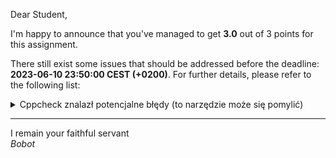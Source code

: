 Dear Student,

I'm happy to announce that you've managed to get **3.0** out of 3 points for this assignment.

There still exist some issues that should be addressed before the deadline: **2023-06-10 23:50:00 CEST (+0200)**. For further details, please refer to the following list:

<details><summary>Cppcheck znalazł potencjalne błędy (to narzędzie może się pomylić)</summary>/tmp/tmparw3fc7q/student/zaj10SortedUniqueVectoredList/SortedUniqueVectoredList.cpp:149:13:&nbsp;warning:&nbsp;The&nbsp;scope&nbsp;of&nbsp;the&nbsp;variable&nbsp;'temp'&nbsp;can&nbsp;be&nbsp;reduced.&nbsp;[variableScope]<br>&nbsp;&nbsp;&nbsp;&nbsp;Bucket&nbsp;*temp;<br>&nbsp;&nbsp;&nbsp;&nbsp;&nbsp;&nbsp;&nbsp;&nbsp;&nbsp;&nbsp;&nbsp;&nbsp;^<br>/tmp/tmparw3fc7q/student/zaj10SortedUniqueVectoredList/SortedUniqueVectoredList.cpp:225:10:&nbsp;warning:&nbsp;The&nbsp;scope&nbsp;of&nbsp;the&nbsp;variable&nbsp;'isRepeated'&nbsp;can&nbsp;be&nbsp;reduced.&nbsp;[variableScope]<br>&nbsp;&nbsp;&nbsp;&nbsp;bool&nbsp;isRepeated&nbsp;=&nbsp;false;<br>&nbsp;&nbsp;&nbsp;&nbsp;&nbsp;&nbsp;&nbsp;&nbsp;&nbsp;^<br>/tmp/tmparw3fc7q/student/zaj10SortedUniqueVectoredList/SortedUniqueVectoredList.cpp:213:29:&nbsp;warning:&nbsp;Consider&nbsp;using&nbsp;std::any_of&nbsp;algorithm&nbsp;instead&nbsp;of&nbsp;a&nbsp;raw&nbsp;loop.&nbsp;[useStlAlgorithm]<br>&nbsp;&nbsp;&nbsp;&nbsp;&nbsp;&nbsp;&nbsp;&nbsp;&nbsp;&nbsp;&nbsp;&nbsp;if&nbsp;(str==value)&nbsp;{<br>&nbsp;&nbsp;&nbsp;&nbsp;&nbsp;&nbsp;&nbsp;&nbsp;&nbsp;&nbsp;&nbsp;&nbsp;&nbsp;&nbsp;&nbsp;&nbsp;&nbsp;&nbsp;&nbsp;&nbsp;&nbsp;&nbsp;&nbsp;&nbsp;&nbsp;&nbsp;&nbsp;&nbsp;^<br>/tmp/tmparw3fc7q/student/zaj10SortedUniqueVectoredList/SortedUniqueVectoredList.cpp:225:21:&nbsp;warning:&nbsp;Variable&nbsp;'isRepeated'&nbsp;is&nbsp;assigned&nbsp;a&nbsp;value&nbsp;that&nbsp;is&nbsp;never&nbsp;used.&nbsp;[unreadVariable]<br>&nbsp;&nbsp;&nbsp;&nbsp;bool&nbsp;isRepeated&nbsp;=&nbsp;false;<br>&nbsp;&nbsp;&nbsp;&nbsp;&nbsp;&nbsp;&nbsp;&nbsp;&nbsp;&nbsp;&nbsp;&nbsp;&nbsp;&nbsp;&nbsp;&nbsp;&nbsp;&nbsp;&nbsp;&nbsp;^<br>/tmp/tmparw3fc7q/student/zaj10SortedUniqueVectoredList/SortedUniqueVectoredList.cpp:122:0:&nbsp;warning:&nbsp;The&nbsp;function&nbsp;'erase'&nbsp;is&nbsp;never&nbsp;used.&nbsp;[unusedFunction]<br>void&nbsp;SortedUniqueVectoredList::erase(const&nbsp;string&nbsp;&value)<br>^<br>/tmp/tmparw3fc7q/student/zaj10SortedUniqueVectoredList/SortedUniqueVectoredList.cpp:138:0:&nbsp;warning:&nbsp;The&nbsp;function&nbsp;'allocate_new_bucket'&nbsp;is&nbsp;never&nbsp;used.&nbsp;[unusedFunction]<br>void&nbsp;SortedUniqueVectoredList::allocate_new_bucket()<br>^<br></details>

-----------
I remain your faithful servant\
_Bobot_